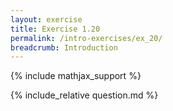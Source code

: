 ```yaml
---
layout: exercise
title: Exercise 1.20
permalink: /intro-exercises/ex_20/
breadcrumb: Introduction
---
```


{% include mathjax_support %}

<div><i class="arrow-up loader" data-chapter="intro-exercises" data-exercise="ex_20" data-rating="0"></i></div>
{% include_relative question.md %}
